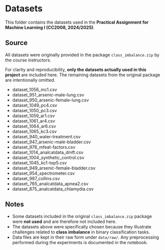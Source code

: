 # Datasets

This folder contains the datasets used in the **Practical Assignment for Machine Learning I (CC2008, 2024/2025)**.

## Source
All datasets were originally provided in the package `class_imbalance.zip` by the course instructors.  

For clarity and reproducibility, **only the datasets actually used in this project** are included here. The remaining datasets from the original package are intentionally omitted.

- dataset_1056_mc1.csv
- dataset_951_arsenic-male-lung.csv
- dataset_950_arsenic-female-lung.csv
- dataset_1049_pc4.csv
- dataset_1050_pc3.csv
- dataset_1059_ar1.csv
- dataset_1061_ar4.csv
- dataset_1064_ar6.csv
- dataset_1065_kc3.csv
- dataset_940_water-treatment.csv
- dataset_947_arsenic-male-bladder.csv
- dataset_978_mfeat-factors.csv
- dataset_1014_analcatdata_dmft.csv
- dataset_1004_synthetic_control.csv
- dataset_1045_kc1-top5.csv
- dataset_949_arsenic-female-bladder.csv
- dataset_954_spectrometer.csv
- dataset_987_collins.csv
- dataset_765_analcatdata_apnea2.csv
- dataset_875_analcatdata_chlamydia.csv

## Notes
- Some datasets included in the original `class_imbalance.zip` package were **not used** and are therefore not included here.
- The datasets above were specifically chosen because they illustrate challenges related to **class imbalance** in binary classification tasks.
- Data files are kept in their raw form under `data/raw/`. Any preprocessing performed during the experiments is documented in the notebook.
